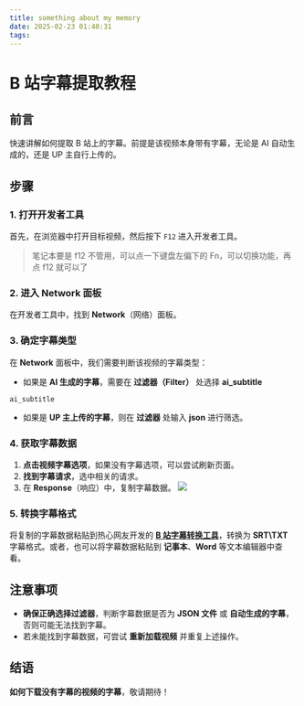 ```yaml
---
title: something about my memory
date: 2025-02-23 01:40:31
tags:
---
```


# B 站字幕提取教程

## 前言

快速讲解如何提取 B 站上的字幕。前提是该视频本身带有字幕，无论是 AI 自动生成的，还是 UP 主自行上传的。

## 步骤

### 1. 打开开发者工具

首先，在浏览器中打开目标视频，然后按下 `F12` 进入开发者工具。

> 笔记本要是 f12 不管用，可以点一下键盘左偏下的 Fn，可以切换功能，再点 f12 就可以了

### 2. 进入 Network 面板

在开发者工具中，找到 **Network**（网络）面板。

### 3. 确定字幕类型

在 **Network** 面板中，我们需要判断该视频的字幕类型：

- 如果是 **AI 生成的字幕**，需要在 **过滤器（Filter）** 处选择 **ai_subtitle**
```
ai_subtitle
```
- 如果是 **UP 主上传的字幕**，则在 **过滤器** 处输入 **json** 进行筛选。

### 4. 获取字幕数据

1. **点击视频字幕选项**，如果没有字幕选项，可以尝试刷新页面。
2. **找到字幕请求**，选中相关的请求。
3. 在 **Response**（响应）中，复制字幕数据。
   ![](https://ghfast.top/https://raw.githubusercontent.com/Brian510000/pic_bed/main/web-site/20250223013141796.png)

### 5. 转换字幕格式

将复制的字幕数据粘贴到热心网友开发的 [**B 站字幕转换工具**](zjnu.cn)，转换为 **SRT\TXT** 字幕格式。或者，也可以将字幕数据粘贴到 **记事本**、**Word** 等文本编辑器中查看。

## 注意事项

- **确保正确选择过滤器**，判断字幕数据是否为 **JSON 文件** 或 **自动生成的字幕**，否则可能无法找到字幕。
- 若未能找到字幕数据，可尝试 **重新加载视频** 并重复上述操作。

## 结语

**如何下载没有字幕的视频的字幕**，敬请期待！
